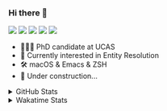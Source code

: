 ### Hi there 👋

[![](https://img.shields.io/badge/-Email-325180?logo=maildotru&logoColor=white&style=flat-square)](mailto:hi@wang.tianshu.me)
[![](https://img.shields.io/badge/-GitHub-black?logo=GitHub&style=flat-square)](https://github.com/tshu-w)
[![](https://img.shields.io/badge/-Telegram-26a5e4?labelColor=fafafa&logo=telegram&style=flat-square)](https://t.me/tshu_w) 
[![](https://img.shields.io/badge/-Twitter-1da1f2?logo=Twitter&logoColor=white&style=flat-square)](https://twitter.com/tshu_w)
[![](https://komarev.com/ghpvc/?username=tshu-w&color=blueviolet&style=flat-square)]()



- 🧑🏻‍🎓 PhD candidate at UCAS
- 🔭 Currently interested in Entity Resolution
- 🛠 macOS & Emacs & ZSH
- 🚧 Under construction...

<details>

<summary>GitHub Stats</summary>

![Tianshu's GitHub stats](https://github-readme-stats.vercel.app/api?username=tshu-w&show_icons=true&theme=buefy&count_private=true)
  
</details>


<details>
  <summary>Wakatime Stats</summary>

  Currently, files accessed by tramp cannot be tracked by wakatime, see https://github.com/wakatime/wakatime-mode/issues/27
  <br>
  
<!--START_SECTION:waka-->
![Code Time](http://img.shields.io/badge/Code%20Time-6%2C016%20hrs%2033%20mins-blue)

**I'm an Early 🐤** 

```text
🌞 Morning    72 commits     ████░░░░░░░░░░░░░░░░░░░░░   16.48% 
🌆 Daytime    199 commits    ███████████░░░░░░░░░░░░░░   45.54% 
🌃 Evening    158 commits    █████████░░░░░░░░░░░░░░░░   36.16% 
🌙 Night      8 commits      ░░░░░░░░░░░░░░░░░░░░░░░░░   1.83%

```
📅 **I'm Most Productive on Tuesday** 

```text
Monday       68 commits     ████░░░░░░░░░░░░░░░░░░░░░   15.56% 
Tuesday      151 commits    ████████░░░░░░░░░░░░░░░░░   34.55% 
Wednesday    55 commits     ███░░░░░░░░░░░░░░░░░░░░░░   12.59% 
Thursday     32 commits     █░░░░░░░░░░░░░░░░░░░░░░░░   7.32% 
Friday       52 commits     ███░░░░░░░░░░░░░░░░░░░░░░   11.9% 
Saturday     52 commits     ███░░░░░░░░░░░░░░░░░░░░░░   11.9% 
Sunday       27 commits     █░░░░░░░░░░░░░░░░░░░░░░░░   6.18%

```


📊 **This Week I Spent My Time On** 

```text
💬 Programming Languages: 
sh                       10 hrs 7 mins       █████████████████████████   100.0%

🔥 Editors: 
Zsh                      10 hrs 7 mins       █████████████████████████   100.0%

🐱‍💻 Projects: 
jhu-mt-hw                4 hrs 15 mins       ██████████░░░░░░░░░░░░░░░   42.0% 
Terminal                 3 hrs 37 mins       █████████░░░░░░░░░░░░░░░░   35.84% 
universal-blocker        1 hr 45 mins        ████░░░░░░░░░░░░░░░░░░░░░   17.41% 
lightning-template       21 mins             █░░░░░░░░░░░░░░░░░░░░░░░░   3.56% 
lightning                7 mins              ░░░░░░░░░░░░░░░░░░░░░░░░░   1.2%

💻 Operating System: 
Mac                      6 hrs 26 mins       ████████████████░░░░░░░░░   63.61% 
Linux                    3 hrs 41 mins       █████████░░░░░░░░░░░░░░░░   36.39%

```

**I Mostly Code in Python** 

```text
Python                   11 repos            ████████████░░░░░░░░░░░░░   50.0% 
HTML                     2 repos             ██░░░░░░░░░░░░░░░░░░░░░░░   9.09% 
Emacs Lisp               2 repos             ██░░░░░░░░░░░░░░░░░░░░░░░   9.09% 
JavaScript               2 repos             ██░░░░░░░░░░░░░░░░░░░░░░░   9.09% 
TeX                      2 repos             ██░░░░░░░░░░░░░░░░░░░░░░░   9.09%

```



 Last Updated on 05/10/2022 08:07:39 UTC
<!--END_SECTION:waka-->
</details>
